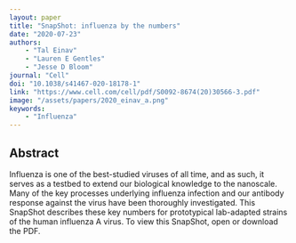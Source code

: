```yaml
---
layout: paper
title: "SnapShot: influenza by the numbers"
date: "2020-07-23"
authors: 
    - "Tal Einav"
    - "Lauren E Gentles"
    - "Jesse D Bloom"
journal: "Cell"
doi: "10.1038/s41467-020-18178-1"
link: "https://www.cell.com/cell/pdf/S0092-8674(20)30566-3.pdf"
image: "/assets/papers/2020_einav_a.png"
keywords:
    - "Influenza"
---
```


## Abstract

Influenza is one of the best-studied viruses of all time, and as such, it serves as a testbed to extend our biological knowledge to the nanoscale. Many of the key processes underlying influenza infection and our antibody response against the virus have been thoroughly investigated. This SnapShot describes these key numbers for prototypical lab-adapted strains of the human influenza A virus. To view this SnapShot, open or download the PDF.
